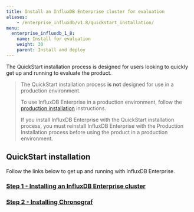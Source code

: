 ```yaml
---
title: Install an InfluxDB Enterprise cluster for evaluation
aliases:
    - /enterprise_influxdb/v1.8/quickstart_installation/
menu:
  enterprise_influxdb_1_8:
    name: Install for evaluation
    weight: 30
    parent: Install and deploy
---
```


The QuickStart installation process is designed for users looking to quickly get up and running to evaluate the product.

>The QuickStart installation process **is not** designed for use in a production environment.
>
>To use InfluxDB Enterprise in a production environment,
>follow the [production installation](/enterprise_influxdb/v1.8/install-and-deploy/production_installation/) instructions.
>
>If you install InfluxDB Enterprise with the QuickStart installation process, you
>must reinstall InfluxDB Enterprise with the Production Installation
>process before using the product in a production environment.

## QuickStart installation

Follow the links below to get up and running with InfluxDB Enterprise.

### [Step 1 - Installing an InfluxDB Enterprise cluster](/enterprise_influxdb/v1.8/install-and-deploy/quickstart_installation/cluster_installation/)
### [Step 2 - Installing Chronograf](/enterprise_influxdb/v1.8/install-and-deploy/quickstart_installation/chrono_install/)
